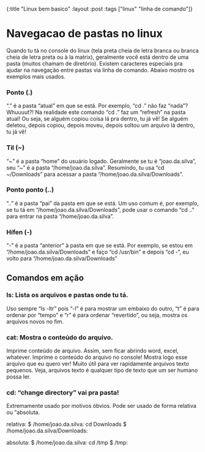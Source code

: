 {:title "Linux bem basico"
 :layout :post
 :tags  ["linux" "linha de comando"]}

# Navegacao de pastas no linux

Quando tu tá no console do linux (tela preta cheia de letra branca ou branca cheia de letra preta ou à la matrix), geralmente você está dentro de uma pasta (muitos chamam de diretório). Existem caracteres especiais pra ajudar na navegação entre pastas via linha de comando. Abaixo mostro os exemplos mais usados.

### Ponto (.)

“.” é a pasta “atual” em que se está. Por exemplo, “cd .” não faz “nada”? Whuuuut?! Na realidade este comando “cd .” faz um “refresh” na pasta atual! Ou seja, se alguém copiou coisa lá pra dentro, tu já vê! Se alguém deletou, depois copiou, depois moveu, depois soltou um arquivo lá dentro, tu já vê!

### Til (~)

“~” é a pasta “home” do usuário logado. Geralmente se tu é “joao.da.silva”, seu “~” é a pasta “/home/joao.da.silva”. Resumindo, tu usa “cd ~/Downloads” para acessar a pasta “/home/joao.da.silva/Downloads”.

### Ponto ponto (..)

“..” é a pasta “pai” da pasta em que se está. Um uso comum é, por exemplo, se tu tá em “/home/joao.da.silva/Downloads”, pode usar o comando “cd ..” para entrar na pasta “/home/joao.da.silva”.

### Hífen (-)

“-” é a pasta “anterior” à pasta em que se está. Por exemplo, se estou em “/home/joao.da.silva/Downloads” e faço “cd /usr/bin” e depois “cd -“, eu volto para “/home/joao.da.silva/Downloads”

## Comandos em ação

### ls: Lista os arquivos e pastas onde tu tá.

Uso sempre “ls -ltr” pois “-l” é para mostrar um embaixo do outro, “t” é para ordenar por “tempo” e “r” é para ordenar “revertido”, ou seja, mostra os arquivos novos no fim.

### cat: Mostra o conteúdo do arquivo.

Imprime conteúdo de arquivo. Assim, sem ficar abrindo word, excel, whatever. Imprime o conteúdo do arquivo no console! Mostra logo esse arquivo que eu quero ver! Muito útil para ver rapidamente arquivos texto pequenos. Veja, arquivos texto é qualquer tipo de texto que um ser humano possa ler.

### cd: “change directory” vai pra pasta!

Extremamente usado por motivos óbvios. Pode ser usado de forma relativa ou “absoluta.

relativa:
$ /home/joao.da.silva: cd Downloads
$ /home/joao.da.silva/Downloads:

absoluta:
$ /home/joao.da.silva: cd /tmp
$ /tmp:





